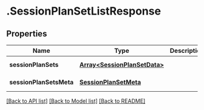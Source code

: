 # .SessionPlanSetListResponse

## Properties

Name | Type | Description | Notes
------------ | ------------- | ------------- | -------------
**sessionPlanSets** | [**Array&lt;SessionPlanSetData&gt;**](SessionPlanSetData.md) |  | [default to undefined]
**sessionPlanSetsMeta** | [**SessionPlanSetMeta**](SessionPlanSetMeta.md) |  | [default to undefined]


[[Back to API list]](../README.md#documentation-for-api-endpoints) [[Back to Model list]](../README.md#documentation-for-models) [[Back to README]](../README.md)
